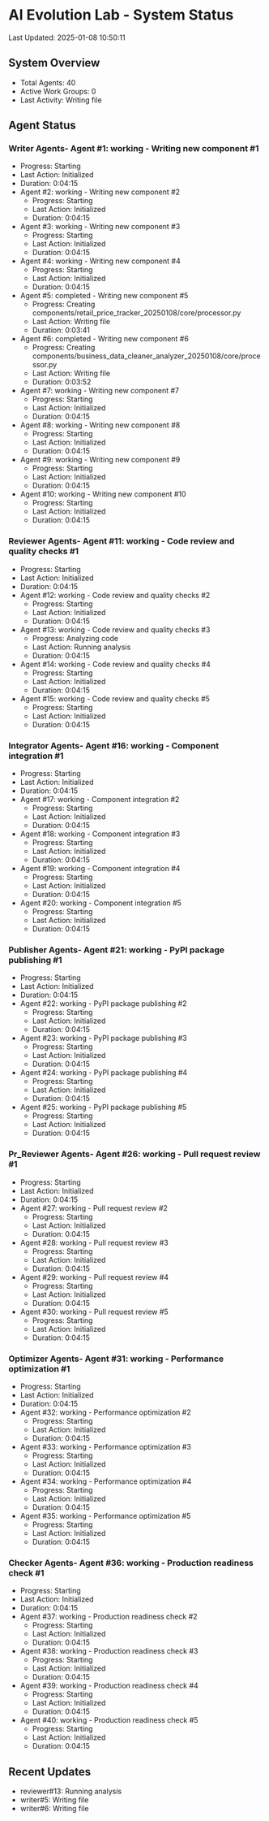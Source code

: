 # AI Evolution Lab - System Status
Last Updated: 2025-01-08 10:50:11

## System Overview
- Total Agents: 40
- Active Work Groups: 0
- Last Activity: Writing file

## Agent Status

### Writer Agents- Agent #1: working - Writing new component #1
  - Progress: Starting
  - Last Action: Initialized
  - Duration: 0:04:15
- Agent #2: working - Writing new component #2
  - Progress: Starting
  - Last Action: Initialized
  - Duration: 0:04:15
- Agent #3: working - Writing new component #3
  - Progress: Starting
  - Last Action: Initialized
  - Duration: 0:04:15
- Agent #4: working - Writing new component #4
  - Progress: Starting
  - Last Action: Initialized
  - Duration: 0:04:15
- Agent #5: completed - Writing new component #5
  - Progress: Creating components/retail_price_tracker_20250108/core/processor.py
  - Last Action: Writing file
  - Duration: 0:03:41
- Agent #6: completed - Writing new component #6
  - Progress: Creating components/business_data_cleaner_analyzer_20250108/core/processor.py
  - Last Action: Writing file
  - Duration: 0:03:52
- Agent #7: working - Writing new component #7
  - Progress: Starting
  - Last Action: Initialized
  - Duration: 0:04:15
- Agent #8: working - Writing new component #8
  - Progress: Starting
  - Last Action: Initialized
  - Duration: 0:04:15
- Agent #9: working - Writing new component #9
  - Progress: Starting
  - Last Action: Initialized
  - Duration: 0:04:15
- Agent #10: working - Writing new component #10
  - Progress: Starting
  - Last Action: Initialized
  - Duration: 0:04:15

### Reviewer Agents- Agent #11: working - Code review and quality checks #1
  - Progress: Starting
  - Last Action: Initialized
  - Duration: 0:04:15
- Agent #12: working - Code review and quality checks #2
  - Progress: Starting
  - Last Action: Initialized
  - Duration: 0:04:15
- Agent #13: working - Code review and quality checks #3
  - Progress: Analyzing code
  - Last Action: Running analysis
  - Duration: 0:04:15
- Agent #14: working - Code review and quality checks #4
  - Progress: Starting
  - Last Action: Initialized
  - Duration: 0:04:15
- Agent #15: working - Code review and quality checks #5
  - Progress: Starting
  - Last Action: Initialized
  - Duration: 0:04:15

### Integrator Agents- Agent #16: working - Component integration #1
  - Progress: Starting
  - Last Action: Initialized
  - Duration: 0:04:15
- Agent #17: working - Component integration #2
  - Progress: Starting
  - Last Action: Initialized
  - Duration: 0:04:15
- Agent #18: working - Component integration #3
  - Progress: Starting
  - Last Action: Initialized
  - Duration: 0:04:15
- Agent #19: working - Component integration #4
  - Progress: Starting
  - Last Action: Initialized
  - Duration: 0:04:15
- Agent #20: working - Component integration #5
  - Progress: Starting
  - Last Action: Initialized
  - Duration: 0:04:15

### Publisher Agents- Agent #21: working - PyPI package publishing #1
  - Progress: Starting
  - Last Action: Initialized
  - Duration: 0:04:15
- Agent #22: working - PyPI package publishing #2
  - Progress: Starting
  - Last Action: Initialized
  - Duration: 0:04:15
- Agent #23: working - PyPI package publishing #3
  - Progress: Starting
  - Last Action: Initialized
  - Duration: 0:04:15
- Agent #24: working - PyPI package publishing #4
  - Progress: Starting
  - Last Action: Initialized
  - Duration: 0:04:15
- Agent #25: working - PyPI package publishing #5
  - Progress: Starting
  - Last Action: Initialized
  - Duration: 0:04:15

### Pr_Reviewer Agents- Agent #26: working - Pull request review #1
  - Progress: Starting
  - Last Action: Initialized
  - Duration: 0:04:15
- Agent #27: working - Pull request review #2
  - Progress: Starting
  - Last Action: Initialized
  - Duration: 0:04:15
- Agent #28: working - Pull request review #3
  - Progress: Starting
  - Last Action: Initialized
  - Duration: 0:04:15
- Agent #29: working - Pull request review #4
  - Progress: Starting
  - Last Action: Initialized
  - Duration: 0:04:15
- Agent #30: working - Pull request review #5
  - Progress: Starting
  - Last Action: Initialized
  - Duration: 0:04:15

### Optimizer Agents- Agent #31: working - Performance optimization #1
  - Progress: Starting
  - Last Action: Initialized
  - Duration: 0:04:15
- Agent #32: working - Performance optimization #2
  - Progress: Starting
  - Last Action: Initialized
  - Duration: 0:04:15
- Agent #33: working - Performance optimization #3
  - Progress: Starting
  - Last Action: Initialized
  - Duration: 0:04:15
- Agent #34: working - Performance optimization #4
  - Progress: Starting
  - Last Action: Initialized
  - Duration: 0:04:15
- Agent #35: working - Performance optimization #5
  - Progress: Starting
  - Last Action: Initialized
  - Duration: 0:04:15

### Checker Agents- Agent #36: working - Production readiness check #1
  - Progress: Starting
  - Last Action: Initialized
  - Duration: 0:04:15
- Agent #37: working - Production readiness check #2
  - Progress: Starting
  - Last Action: Initialized
  - Duration: 0:04:15
- Agent #38: working - Production readiness check #3
  - Progress: Starting
  - Last Action: Initialized
  - Duration: 0:04:15
- Agent #39: working - Production readiness check #4
  - Progress: Starting
  - Last Action: Initialized
  - Duration: 0:04:15
- Agent #40: working - Production readiness check #5
  - Progress: Starting
  - Last Action: Initialized
  - Duration: 0:04:15


## Recent Updates
- reviewer#13: Running analysis
- writer#5: Writing file
- writer#6: Writing file
